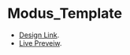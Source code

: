 # Modus_Template
- [Design Link](https://www.graphberry.com/item/modus-free-bootstrap-single-page-portfolio-template).
- [Live Preveiw](https://ahmmedadel.github.io/Modus_Template/).
